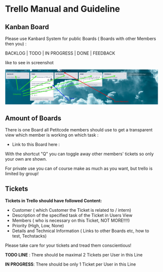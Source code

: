 <!-- TITLE: Trello Manuals -->
<!-- SUBTITLE: A quick summary of the Peticode Trello Manuals and Guidelines -->

# Trello Manual and Guideline
## Kanban Board

Please use Kanbard System for public Boards ( Boards with other Members then you) :

BACKLOG  |   TODO  |   IN PROGRESS  |    DONE   |   FEEDBACK  

like to see in screenshot

![Trello Manual](/uploads/trello-manual.png "Trello Manual")

## Amount of Boards

There is one Board all Petitcode members should use to get a transparent view which member is working on which task : 

- Link to this Board here :  

With the shortcut "Q" you can toggle away other members' tickets so only your own are shown.

For private use you can of course make as much as you want, but trello is limited by group!

## Tickets 


  **Tickets in Trello should have followed Content:**
  
  * Customer ( which Customer the Ticket is related to / intern)
  * Description of the specified task of the Ticket in Users View
  * Members ( who is necessary on this Ticket, NOT MORE!!!!)
  * Priority (High, Low, None)
  * Details and Technical Information ( Links to other Boards etc, how to test, Techstacks)
	
Please take care for your tickets and tread them conscientious!


**TODO LINE** : There should be maximal 2 Tickets per User in this Line

**IN PROGRESS**: There should be only 1 Ticket per User in this Line


